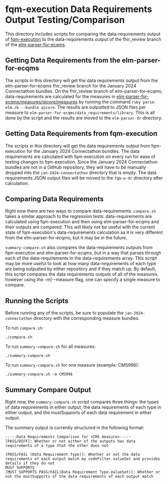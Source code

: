 # fqm-execution Data Requirements Output Testing/Comparison

This directory includes scripts for comparing the data-requirements output of [fqm-execution](https://github.com/projecttacoma/fqm-execution) to the data-requirements output of the fhir_review branch of the [elm-parser-for-ecqms](https://github.com/projecttacoma/elm-parser-for-ecqms/tree/fhir_review).

## Getting Data Requirements from the elm-parser-for-ecqms

The scripts in this directory will get the data requirements output from the elm-parser-for-ecqms fhir_review branch for the January 2024 Connectathon bundles. On the fhir_review branch of elm-parser-for-ecqms, data-requirements are calculated for the measures in [elm-parser-for-ecqms/measures/qicore/measures](https://github.com/projecttacoma/elm-parser-for-ecqms/tree/fhir_review/measures/qicore/measures) by running the command `ruby parse-elm.rb --bundle qicore`. The results are outputted to JSON files per measure to `elm-parser-for-ecqms/data_requirements/library`. This is all done by the script and the results are moved to the `elm-parser-dr` directory.

## Getting Data Requirements from fqm-execution

The scripts in this directory will get the data requirements output from fqm-execution for the January 2024 Connectathon bundles. The data requirements are calculated with fqm-execution on every run for ease of testing changes to fqm-execution. Since the January 2024 Connectathon bundles are not in a GitHub repository, they will have to be manually dropped into the `jan-2024-connectathon` directory that is empty. The data requirements JSON output files will be moved to the `fqm-e-dr` directory after calculation.

## Comparing Data Requirements

Right now there are two ways to compare data-requirements. `compare.sh` takes a similar approach to the regression tests: data-requirements are calculated using fqm-execution and then using elm-parser-for-ecqms and their outputs are compared. This will likely not be useful with the current state of fqm-execution's data-requirements calculation as it is very different from the elm-parser-for-ecqms, but it may be in the future.

`summary-compare.sh` also compares the data-requirements outputs from fqm-execution and elm-parser-for-ecqms, but in a way that parses through each of the data-requirements in the data-requirements array. This script may be more useful to look at how many data-requirements of each type are being outputted by either repository and if they match up. By default, this script compares the data requirements outputs of all of the measures, however using the -m|--measure flag, one can specify a single measure to compare.

## Running the Scripts

Before running any of the scripts, be sure to populate the `jan-2024-connectathon` directory with the corresponding measure bundles.

To run `compare.sh`:

```
./compare.sh
```

To run `summary-compare.sh` for all measures:

```
./summary-compare.sh
```

To run `summary-compare.sh` for one measure (example: CMS996):

```
./summary-compare.sh -m CMS996
```

## Summary Compare Output

Right now, the `summary-compare.sh` script compares three things: the types of data requirements in either output, the data requirements of each type in either output, and the mustSupports of each data requirement in either output.

The summary output is currently structured in the following format:

```
-----Data Requirements Comparison for <CMS measure>-----
[PASS/DIFF]: Whether or not either of the outputs has data requirements of a type that the other does not

[PASS/FAIL (Data Requirement Type)]: Whether or not the data requirements of each output match my codeFilter.valueSet and provides details if they do not
MUST SUPPORTS
[MUST SUPPORTS PASS/FAIL(Data Requirement Type-ValueSet)]: Whether or not the mustSupports of the data requirements of each output match
```
